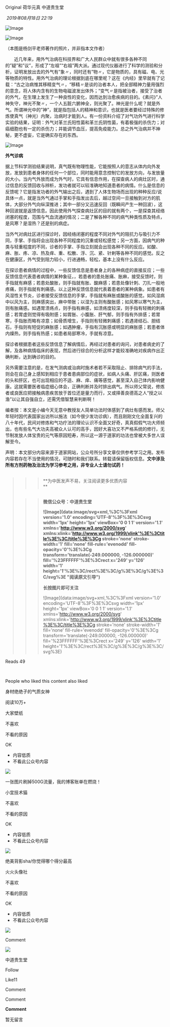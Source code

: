 # 

Original 荷华元真 中道贵生堂

 _2019年08月18日 22:19_

  
![Image](https://mmbiz.qpic.cn/mmbiz_png/xhQFvib781Ivj2xlJlQRUySkUGiacdHNdEdK83V0U9WXRYm0rg8ck55yjUlyFTNDluSyHqBLyucBnwBDEmmyhRPw/640?tp=wxpic&wxfrom=5&wx_lazy=1&wx_co=1)

![Image](https://mmbiz.qpic.cn/mmbiz_jpg/Z31icBpW1NJyfZVq45tGKodkhG18icicCPV7kC8jxzBFl4dOFeibWPxHUSNANZEqB460yBl3AZJTx4iacjvMiaT8Gc8w/640?wx_fmt=jpeg&tp=wxpic&wxfrom=5&wx_lazy=1&wx_co=1)

（本图是杨剑平老师著作的照片，并非指本文作者）

  

       近几年来，用外气治病在科技界和广大人民群众中就有很多各种不同的”疑”和”议”，形成了“左祖”“右祖”两大派。通过现代仪器进行了科学的测验和分析，证明发放出去的外气有”象〃，同时还有”物〃，它是物质的，具有磁、电、光等物质的特性。用外气治病的理论根据到底在哪里呢？这在《内经》里早就有了记载：“古之治病惟其移精变气〃，“移精〃是谈的治者本人，把全部精神力量用强烈的意念，将人体内含有的生物电磁波发出体外；“变气〃是指被治者，接受了治者的外气，在生理上发生了一种良性的变化，因而达到治愈疾病的目的。《素问》”人神失守，神光不聚〃，一个人五脏六腑神全，则光聚了。神光是什么呢？就是外气。所谓神光中的”神”，就是指包括人的精神和意识，也就是医者要经过特殊的修炼使真气（神光）内聚，治病时才能到人。有一份资料介绍了对气功外气进行科学实验的结果，证明：外气对革兰氏阳性菌和革兰氏阴性菌，有着极强的杀伤力；对癌细胞也有一定的杀伤力；并能调节血压，提高免疫能力。总之外气治病并不神秘，更不虚妄，它是确实存在的东西。  

![Image](https://mmbiz.qpic.cn/mmbiz_jpg/Z31icBpW1NJxicnKSs3wOEDw85yiaLLxrFbGEJzz2onG0SKgLiceOKdm6RLiaQeBibwP27C6MN3HRNZMAQa1ViaeC9unA/640?wx_fmt=jpeg&tp=wxpic&wxfrom=5&wx_lazy=1&wx_co=1)

  

**外气诊病**

据上节科学测验结果说明，真气既有物理性能，它能按照人的意志从体内向外发放，发放到患者身体的任何一个部位，同时能用意念控制它的发放方向，与发放量的大小。当内气外放而成为外气时，它具有信息作用，在探查病人的病灶区时，通过信息的反馈回收与辨析，发功者就可以较准确地知道患者的病情。什么是信息的反馈呢？它是指发功者的外气输出之后，遇到了人体生物场而出现的种种反应/说具体一点，就是当外气通过手掌和手指发出去后，越过空间一旦接触到对方的肌体，大部分外气向纵深推进；其中一部分又迅速反回（既瞬间产生一种回波），这种回波就是返馈信息。因此使用外气探查病灶区的目的就有两个，一是探查其经络闭塞的程度，范围与气血流通的情况；二是了解各种不同的病气种类性质及特点，是风寒？是湿热？还是别的病症。

  

当外气对病灶区进行探诊时，因经络闭塞的程度不同对外气的阻抗力与吸引力不同，手掌、手指将会出现各种不同程度的沉重或轻松感觉；另一方面，因病气的种类与轻重程度的不同，诊者的手掌、手指立刻就会出现各种不同的反应。如酸、麻、胀、疼、凉、热及痒、重、松散、浮、沉、紧、针剌等各种不同的感觉。反之在健康区，外气受到阻力较小，行进通畅，轻松，基本上没有什么反应。

  

在探诊患者病情的过程中，一些反馈信息是患者身上的各种病症的直接反应；一些反馈信息代表患者病情的某种象征，，若患者的患处胀痛、胀麻，接受反馈时，则手指就有麻感；若患处酸胀，则手指就有胀、酸麻感；若患处像针刺、刀扎一般地疼痛，则手指就有刺痛感。以上这种反馈信息就代表着患者的某种病象。如患者有风湿性关节炎，诊者接受反馈信息的手掌，手指就有麻胀或酸胀的感觉。如风湿病中以风为主，则麻感突出，麻中带胀；以湿为主则有酸胀感；如风寒以寒气为主，则有胀痛感。如遇胃溃疡点，则手指有麻感，如溃疡度较深，则手指有轻微的刺痛感；若胃虚则觉得有吸附感；如胃胀、小腹胀、肝气郁，则手指有外排感；若胃寒，手指胀而略有凉意；如骨质增生，手指则有轻微刺痛感；若遇肾结石、胆结石，手指则有短促的麻胀感；如遇肿瘤，手指有沉胀感或明显的麻胀感；若患者体内燥热，则手指有热感；如患者局部寒冷，手就有凉意。

  

探诊者根据患者这些反馈信息了解病情后，再经过对患者的询问，对患者病史的了解，及各种病情临床的表现，然后进行综合的分析这样才能较准确地对疾病作出正确判断，达到确诊的目的。

  

另外需要注意的是，在发气测病或治病时施术者若不采取阻止、排除病气的手法，则会在自己身上感知到相应于患者患病部位的症状，如病人头痛、肝区痛，则医者的头和肝区，也可出现相应的不适、麻、痒、痛等感觉，甚至深入自己体内影响健康。这就需要医者临症细心体会，正确判断并及时排出病气。所以师父常说，修炼者或良医应把接触病患疾苦放于首位还是量力而行，又或择善良德高之人“授之以渔”以让其自强自立，还需凭借智慧来判断啊！

  

编者按：本文是小编今天无意中教授友人简单功法时体感到了病灶有感而发。师父年轻时因代表国家出访所以施法（如今很少发功诊病），而且刚刚文化全面复兴的八十年代，民间对修炼和气功疗法的理论认识不全面又好奇，真真假假气功大师频出，也有些名气大功夫高被众人认可的高手，因好大喜功又不严格系统的修行，无节制发放人体宝贵的元气等原因短寿，所以这一源于道家的功法也曾被大多世人误解至今。

  

声明：本文部分内容来源于道家网站，公众号所分享文章仅供参考学习之用。发布内容若存在不当使用的情况，可随时和我们联系。转载请保留版权信息。**文中涉及所有方剂药物及治法为学习参考之用，非专业人士请勿试药！**

> > > ## 
> > > 
> > > **为中医发声不易，关注阅读更多优质内容  
> > > **
> 
> > > ## 
> > > 
> > >   
> > > 
> > > **微信公众号：中道贵生堂**
> > > 
> > > **![Image](data:image/svg+xml,%3C%3Fxml version='1.0' encoding='UTF-8'%3F%3E%3Csvg width='1px' height='1px' viewBox='0 0 1 1' version='1.1' xmlns='http://www.w3.org/2000/svg' xmlns:xlink='http://www.w3.org/1999/xlink'%3E%3Ctitle%3E%3C/title%3E%3Cg stroke='none' stroke-width='1' fill='none' fill-rule='evenodd' fill-opacity='0'%3E%3Cg transform='translate(-249.000000, -126.000000)' fill='%23FFFFFF'%3E%3Crect x='249' y='126' width='1' height='1'%3E%3C/rect%3E%3C/g%3E%3C/g%3E%3C/svg%3E "阅读原文引导")**
> > > 
> > > ****长按图片即可关注****
> > > 
> > > ![Image](data:image/svg+xml,%3C%3Fxml version='1.0' encoding='UTF-8'%3F%3E%3Csvg width='1px' height='1px' viewBox='0 0 1 1' version='1.1' xmlns='http://www.w3.org/2000/svg' xmlns:xlink='http://www.w3.org/1999/xlink'%3E%3Ctitle%3E%3C/title%3E%3Cg stroke='none' stroke-width='1' fill='none' fill-rule='evenodd' fill-opacity='0'%3E%3Cg transform='translate(-249.000000, -126.000000)' fill='%23FFFFFF'%3E%3Crect x='249' y='126' width='1' height='1'%3E%3C/rect%3E%3C/g%3E%3C/g%3E%3C/svg%3E)
> > > 
> > >   

  

Reads 49

​

People who liked this content also liked

身材绝绝子的气质女神

阅读10万+

大家壁纸

不喜欢

不看的原因

OK

- 内容低质
- 不看此公众号内容

![](https://mmbiz.qpic.cn/mmbiz_jpg/jnGpric3OKnvhxQsr4Vic83K0PlSs9ovkuWMZcRJ1VDPtPBcjsMZKhpVQLjDiciaO2PicYDXKSrp9oSDootZHshOloA/0?wx_fmt=jpeg&tp=wxpic)

一张图片刷掉500G流量，我的博客账单在燃烧！

小宜技术猫

不喜欢

不看的原因

OK

- 内容低质
- 不看此公众号内容

![](https://mmbiz.qpic.cn/sz_mmbiz_jpg/yVfg5T03EZpbhJGwcl5XgvbFXicuMP6owbV1AjqibQvHoJdwwjnpHHkW39XyAKJzVvaMicYvk9z7bI9xhkd4EJL7Q/0?wx_fmt=jpeg)

绝美背影sha/你觉得哪个得分最高

火火头像社

不喜欢

不看的原因

OK

- 内容低质
- 不看此公众号内容

![](https://mmbiz.qpic.cn/mmbiz_jpg/7ibcRx5R5VKtBd2W55xJibBqD84KpSO8LrHNSnY1kO99ibDmo29sMudqn8ElvJWORQcviaAOEJRIGOrlrz94uphvhw/0?wx_fmt=jpeg&tp=wxpic)

Comment

[](javacript:;)

![](http://mmbiz.qpic.cn/mmbiz_png/Z31icBpW1NJx7BuicOuP1IYIfAIqM0F6a267Xa6YXMHU5xDtucGkPGdwPzswkQHzicqk7gdGObeekwP2uIdHffoJQ/300?wx_fmt=png&wxfrom=18)

中道贵生堂

Follow

Like11

Comment

Comment

**Comment**

暂无留言